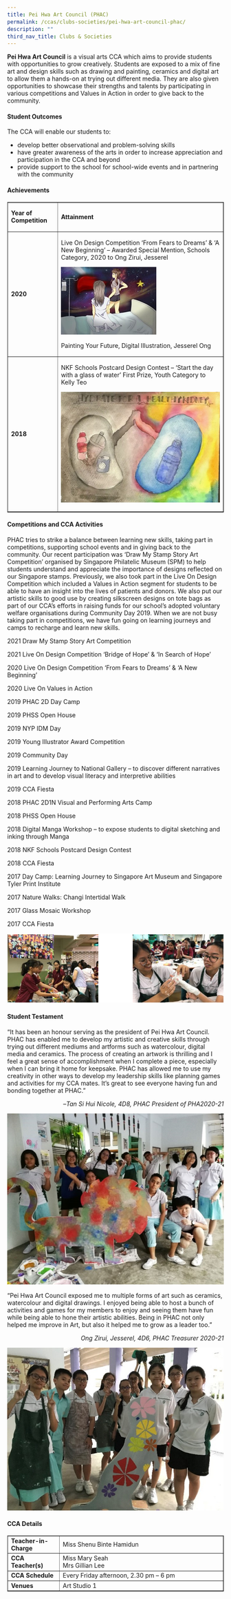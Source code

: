 ```yaml
---
title: Pei Hwa Art Council (PHAC)
permalink: /ccas/clubs-societies/pei-hwa-art-council-phac/
description: ""
third_nav_title: Clubs & Societies
---
```

<p><strong>Pei Hwa Art Council</strong>&nbsp;is a visual arts CCA which aims to provide students with opportunities to grow creatively. Students are exposed to a mix of fine art and design skills such as drawing and painting, ceramics and digital art to allow them a hands-on at trying out different media. They are also given opportunities to showcase their strengths and talents by participating in various competitions and Values in Action in order to give back to the community.</p>
<h4><strong>Student Outcomes</strong></h4>
<p>The CCA will enable our students to:</p>
<ul>
<li>develop better observational and problem-solving skills</li>
<li>have greater awareness of the arts in order to increase appreciation and participation in the CCA and beyond</li>
<li>provide support to the school for school-wide events and in partnering with the community</li>
</ul>
<h4><strong>Achievements</strong></h4>
<table border="1">
<tbody>
<tr>
<td>
<p><strong>Year of Competition</strong></p>
</td>
<td>
<p><strong>Attainment</strong></p>
</td>
</tr>
<tr>
<td>
<p><strong>2020</strong></p>
</td>
<td>
<p>Live On Design Competition &lsquo;From Fears to Dreams&rsquo; &amp; &lsquo;A New Beginning&rsquo; &ndash; Awarded Special Mention, Schools Category, 2020 to Ong Zirui, Jesserel</p>
<p><img src="/images/phac1.jpg"></p>
<p>Painting Your Future, Digital Illustration, Jesserel Ong</p>
</td>
</tr>
<tr>
<td>
<p><strong>2018</strong></p>
</td>
<td>
<p>NKF Schools Postcard Design Contest &ndash; &lsquo;Start the day with a glass of water&rsquo; First Prize, Youth Category to Kelly Teo</p>
<p><img src="/images/phac2.jpg"></p>
</td>
</tr>
</tbody>
</table>
<h4><strong>Competitions and CCA Activities</strong></h4>
<p>PHAC tries to strike a balance between learning new skills, taking part in competitions, supporting school events and in giving back to the community. Our recent participation was &lsquo;Draw My Stamp Story Art Competition&rsquo; organised by Singapore Philatelic Museum (SPM) to help students understand and appreciate the importance of designs reflected on our Singapore stamps. Previously, we also took part in the Live On Design Competition which included a Values in Action segment for students to be able to have an insight into the lives of patients and donors. We also put our artistic skills to good use by creating silkscreen designs on tote bags as part of our CCA&rsquo;s efforts in raising funds for our school&rsquo;s adopted voluntary welfare organisations during Community Day 2019. When we are not busy taking part in competitions, we have fun going on learning journeys and camps to recharge and learn new skills.</p>
<p>2021 Draw My Stamp Story Art Competition</p>
<p>2021 Live On Design Competition &lsquo;Bridge of Hope&rsquo; &amp; &lsquo;In Search of Hope&rsquo;</p>
<p>2020 Live On Design Competition &lsquo;From Fears to Dreams&rsquo; &amp; &lsquo;A New Beginning&rsquo;</p>
<p>2020 Live On Values in Action</p>
<p>2019 PHAC 2D Day Camp</p>
<p>2019 PHSS Open House</p>
<p>2019 NYP IDM Day</p>
<p>2019 Young Illustrator Award Competition</p>
<p>2019 Community Day</p>
<p>2019 Learning Journey to National Gallery &ndash; to discover different narratives in art and to develop visual literacy and interpretive abilities</p>
<p>2019 CCA Fiesta</p>
<p>2018 PHAC 2D1N Visual and Performing Arts Camp</p>
<p>2018 PHSS Open House</p>
<p>2018 Digital Manga Workshop &ndash; to expose students to digital sketching and inking through Manga</p>
<p>2018 NKF Schools Postcard Design Contest</p>
<p>2018 CCA Fiesta</p>
<p>2017 Day Camp: Learning Journey to Singapore Art Museum and Singapore Tyler Print Institute</p>
<p>2017 Nature Walks: Changi Intertidal Walk</p>
<p>2017 Glass Mosaic Workshop</p>
<p>2017 CCA Fiesta</p>
<img src="/images/phac3.png">
<h4><strong>Student Testament</strong></h4>
<p>&ldquo;It has been an honour serving as the president of Pei Hwa Art Council. PHAC has enabled me to develop my artistic and creative skills through trying out different mediums and artforms such as watercolour, digital media and ceramics. The process of creating an artwork is thrilling and I feel a great sense of accomplishment when I complete a piece, especially when I can bring it home for keepsake. PHAC has allowed me to use my creativity in other ways to develop my leadership skills like planning games and activities for my CCA mates. It&rsquo;s great to see everyone having fun and bonding together at PHAC.&rdquo;</p>
<p style="text-align: right;">&nbsp; &ndash;<em>Tan Si Hui Nicole, 4D8,&nbsp;</em><em>PHAC President of PHA2020-21</em></p>
<img src="/images/phac4.jpg">
<p>&ldquo;Pei Hwa Art Council exposed me to multiple forms of art such as ceramics, watercolour and digital drawings. I enjoyed being able to host a bunch of activities and games for my members to enjoy and seeing them have fun while being able to hone their artistic abilities. Being in PHAC not only helped me improve in Art, but also it helped me to grow as a leader too.&rdquo;</p>
<p style="text-align: right;"><em>Ong Zirui, Jesserel, 4D6, PHAC Treasurer 2020-21</em></p>
<img src="/images/phac5.jpg">
<h4><strong>CCA Details</strong></h4>
<div>
<table border="1" width="100%">
<tbody>
<tr>
<td width="24%"><strong>Teacher-in-Charge</strong></td>
<td width="76%">Miss Shenu Binte Hamidun</td>
</tr>
<tr>
<td width="24%"><strong>CCA Teacher(s)</strong></td>
<td width="76%">Miss Mary Seah<br />Mrs Gillian Lee</td>
</tr>
<tr>
<td width="24%"><strong>CCA Schedule</strong></td>
<td width="76%">Every Friday afternoon, 2.30 pm &ndash; 6 pm</td>
</tr>
<tr>
<td width="24%"><strong>Venues</strong></td>
<td width="76%">Art Studio 1</td>
</tr>
</tbody>
</table>
</div>
